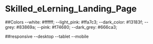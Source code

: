 # Skilled_eLerning_Landing_Page

##Colors
--white: #ffffff;
  --light_pink: #ffa7c3;
  --dark_color: #13183f;
  --grey: #83869a;
  --pink: #f74680;
  --dark_grey: #666ca3;

  ##responsive
  --desktop
  --tablet
  --mobile